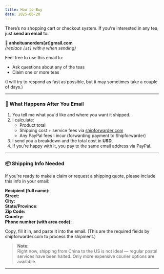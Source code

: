 ```yaml
---
title: How to Buy
date: 2025-06-20  
---
```


There’s no shopping cart or checkout system. If you're interested in any tea, just **send an email** to:

**📧 anheituanorders[at]gmail.com**  
*(replace `[at]` with `@` when sending)*

Feel free to use this email to:
- Ask questions about any of the teas
- Claim one or more teas

(I will try to respond as fast as possible, but it may sometimes take a couple of days.)

---

### 🧾 What Happens After You Email

1. You tell me what you'd like and where you want it shipped.  
2. I calculate:  
    - Product total  
    - Shipping cost + service fees via [shipforwarder.com](https://www.shipforwarder.com)  
    - Any PayPal fees I incur (forwarding payment to Shipforwarder)
3. I send you a breakdown and the total cost in **USD**.  
4. If you’re happy with it, you pay to the same email address via PayPal.

---

### 📦 Shipping Info Needed

If you're ready to make a claim or request a shipping quote, please include this info in your email:

**Recipient (full name):**  
**Street:**  
**City:**  
**State/Province:**  
**Zip Code:**  
**Country:**  
**Phone number (with area code):**


Copy, fill it in, and paste it into the email. (This are the required fields by shipforwarder.com to process the shipment.)


> **Note:**  
> Right now, shipping from China to the US is not ideal — regular postal services have been halted. Only more expensive courier options are available.

---